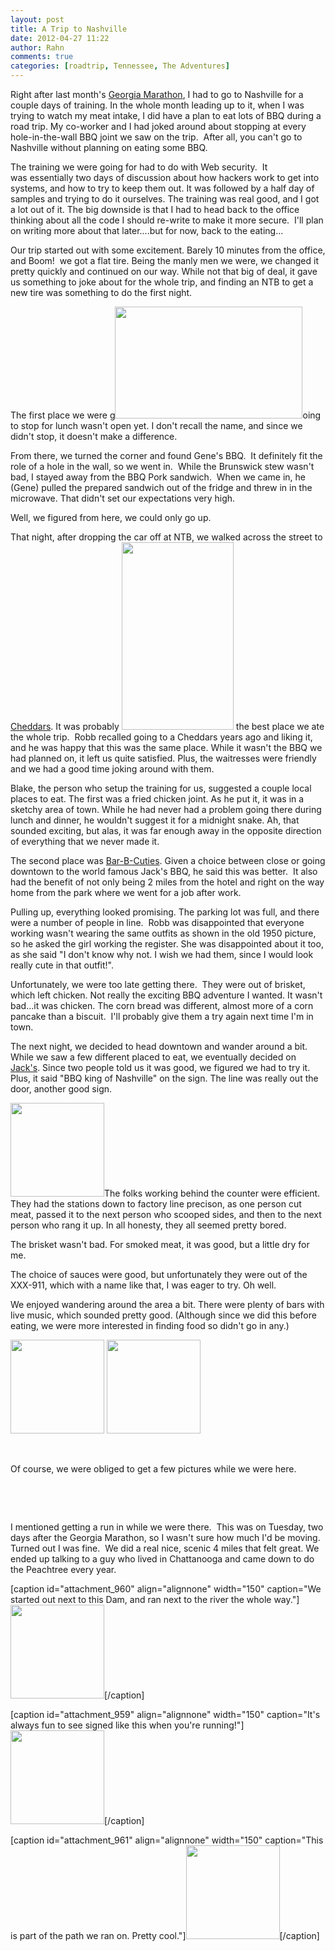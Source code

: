 ```yaml
---
layout: post
title: A Trip to Nashville
date: 2012-04-27 11:22
author: Rahn
comments: true
categories: [roadtrip, Tennessee, The Adventures]
---
```

Right after last month's <a href="http://gonesomewhere.com/2012/03/publix-georgia…012-race-recap">Georgia Marathon</a>, I had to go to Nashville for a couple days of training. In the whole month leading up to it, when I was trying to watch my meat intake, I did have a plan to eat lots of BBQ during a road trip. My co-worker and I had joked around about stopping at every hole-in-the-wall BBQ joint we saw on the trip.  After all, you can't go to Nashville without planning on eating some BBQ.

The training we were going for had to do with Web security.  It was essentially two days of discussion about how hackers work to get into systems, and how to try to keep them out. It was followed by a half day of samples and trying to do it ourselves. The training was real good, and I got a lot out of it. The big downside is that I had to head back to the office thinking about all the code I should re-write to make it more secure.  I'll plan on writing more about that later....but for now, back to the eating...
<!--more-->
Our trip started out with some excitement. Barely 10 minutes from the office, and Boom!  we got a flat tire. Being the manly men we were, we changed it pretty quickly and continued on our way. While not that big of deal, it gave us something to joke about for the whole trip, and finding an NTB to get a new tire was something to do the first night.

The first place we were g<img class="alignleft size-medium wp-image-952" title="Genes BBQ" src="http://gonesomewhere.com/wp-content/uploads/2012/04/Genes-BBQ-300x179.jpg" alt="" width="300" height="179" />oing to stop for lunch wasn't open yet. I don't recall the name, and since we didn't stop, it doesn't make a difference.

From there, we turned the corner and found Gene's BBQ.  It definitely fit the role of a hole in the wall, so we went in.  While the Brunswick stew wasn't bad, I stayed away from the BBQ Pork sandwich.  When we came in, he (Gene) pulled the prepared sandwich out of the fridge and threw in in the microwave. That didn't set our expectations very high.

Well, we figured from here, we could only go up.

That night, after dropping the car off at NTB, we walked across the street to <a href="http://www.cheddars.com/">Cheddars</a>. It was probably <a href="http://gonesomewhere.com/wp-content/uploads/2012/04/Onion-rings-at-Cheddars.jpg"><img class="alignright size-medium wp-image-953" title="Onion rings at Cheddars" src="http://gonesomewhere.com/wp-content/uploads/2012/04/Onion-rings-at-Cheddars-179x300.jpg" alt="" width="179" height="300" /></a> the best place we ate the whole trip.  Robb recalled going to a Cheddars years ago and liking it, and he was happy that this was the same place. While it wasn't the BBQ we had planned on, it left us quite satisfied. Plus, the waitresses were friendly and we had a good time joking around with them.

Blake, the person who setup the training for us, suggested a couple local places to eat. The first was a fried chicken joint. As he put it, it was in a sketchy area of town. While he had never had a problem going there during lunch and dinner, he wouldn't suggest it for a midnight snake. Ah, that sounded exciting, but alas, it was far enough away in the opposite direction of everything that we never made it.

The second place was <a href="http://www.bar-b-cutie.com/">Bar-B-Cuties</a>. Given a choice between close or going downtown to the world famous Jack's BBQ, he said this was better.  It also had the benefit of not only being 2 miles from the hotel and right on the way home from the park where we went for a job after work.

Pulling up, everything looked promising. The parking lot was full, and there were a number of people in line.  Robb was disappointed that everyone working wasn't wearing the same outfits as shown in the old 1950 picture, so he asked the girl working the register. She was disappointed about it too, as she said "I don't know why not. I wish we had them, since I would look really cute in that outfit!".

Unfortunately, we were too late getting there.  They were out of brisket, which left chicken. Not really the exciting BBQ adventure I wanted. It wasn't bad...it was chicken. The corn bread was different, almost more of a corn pancake than a biscuit.  I'll probably give them a try again next time I'm in town.

The next night, we decided to head downtown and wander around a bit. While we saw a few different placed to eat, we eventually decided on <a href="http://jacksbarbque.com/">Jack's</a>. Since two people told us it was good, we figured we had to try it. Plus, it said "BBQ king of Nashville" on the sign. The line was really out the door, another good sign.

<a href="http://gonesomewhere.com/wp-content/uploads/2012/04/Jacks-BBQ.jpg"><img class="alignleft size-thumbnail wp-image-956" title="Jacks BBQ" src="http://gonesomewhere.com/wp-content/uploads/2012/04/Jacks-BBQ-150x150.jpg" alt="" width="150" height="150" /></a>The folks working behind the counter were efficient.  They had the stations down to factory line precison, as one person cut meat, passed it to the next person who scooped sides, and then to the next person who rang it up. In all honesty, they all seemed pretty bored.

The brisket wasn't bad. For smoked meat, it was good, but a little dry for me.

The choice of sauces were good, but unfortunately they were out of the XXX-911, which with a name like that, I was eager to try. Oh well.

We enjoyed wandering around the area a bit. There were plenty of bars with live music, which sounded pretty good. (Although since we did this before eating, we were more interested in finding food so didn't go in any.)

<a href="http://gonesomewhere.com/wp-content/uploads/2012/04/Rahn-and-the-King.jpg"><img class="alignleft size-thumbnail wp-image-957" title="Rahn and the King" src="http://gonesomewhere.com/wp-content/uploads/2012/04/Rahn-and-the-King-150x150.jpg" alt="" width="150" height="150" /></a> <a href="http://gonesomewhere.com/wp-content/uploads/2012/04/Rahn-playing-a-guitar.jpg"><img class="alignright size-thumbnail wp-image-958" title="Rahn playing a guitar" src="http://gonesomewhere.com/wp-content/uploads/2012/04/Rahn-playing-a-guitar-150x150.jpg" alt="" width="150" height="150" /></a>

&nbsp;

Of course, we were obliged to get a few pictures while we were here.

&nbsp;

&nbsp;

I mentioned getting a run in while we were there.  This was on Tuesday, two days after the Georgia Marathon, so I wasn't sure how much I'd be moving.  Turned out I was fine.  We did a real nice, scenic 4 miles that felt great. We ended up talking to a guy who lived in Chattanooga and came down to do the Peachtree every year.

[caption id="attachment_960" align="alignnone" width="150" caption="We started out next to this Dam, and ran next to the river the whole way."]<a href="http://gonesomewhere.com/wp-content/uploads/2012/04/Metropolitan-Government-20120320-00034.jpg"><img class="size-thumbnail wp-image-960" title="Metropolitan Government-20120320-00034" src="http://gonesomewhere.com/wp-content/uploads/2012/04/Metropolitan-Government-20120320-00034-150x150.jpg" alt="" width="150" height="150" /></a>[/caption]

[caption id="attachment_959" align="alignnone" width="150" caption="It&#39;s always fun to see signed like this when you&#39;re running!"]<a href="http://gonesomewhere.com/wp-content/uploads/2012/04/IMG-20120320-00039.jpg"><img class="size-thumbnail wp-image-959" title="IMG-20120320-00039" src="http://gonesomewhere.com/wp-content/uploads/2012/04/IMG-20120320-00039-150x150.jpg" alt="" width="150" height="150" /></a>[/caption]

[caption id="attachment_961" align="alignnone" width="150" caption="This is part of the path we ran on. Pretty cool."]<a href="http://gonesomewhere.com/wp-content/uploads/2012/04/Metropolitan-Government-20120320-00038.jpg"><img class=" wp-image-961" title="Metropolitan Government-20120320-00038" src="http://gonesomewhere.com/wp-content/uploads/2012/04/Metropolitan-Government-20120320-00038-150x150.jpg" alt="" width="150" height="150" /></a>[/caption]

&nbsp;
